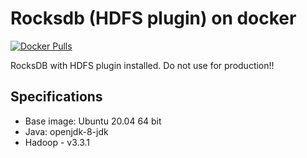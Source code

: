 # Rocksdb (HDFS plugin) on docker
[![Docker Pulls](https://img.shields.io/docker/pulls/veedata/rocksdb-hdfs.svg)]()

RocksDB with HDFS plugin installed. Do not use for production!!

## Specifications
- Base image: Ubuntu 20.04 64 bit
- Java: openjdk-8-jdk
- Hadoop - v3.3.1

